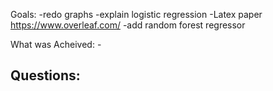 Goals:
    -redo graphs
    -explain logistic regression 
    -Latex paper https://www.overleaf.com/
    -add random forest regressor

 What was Acheived:
    -

Questions:
-
